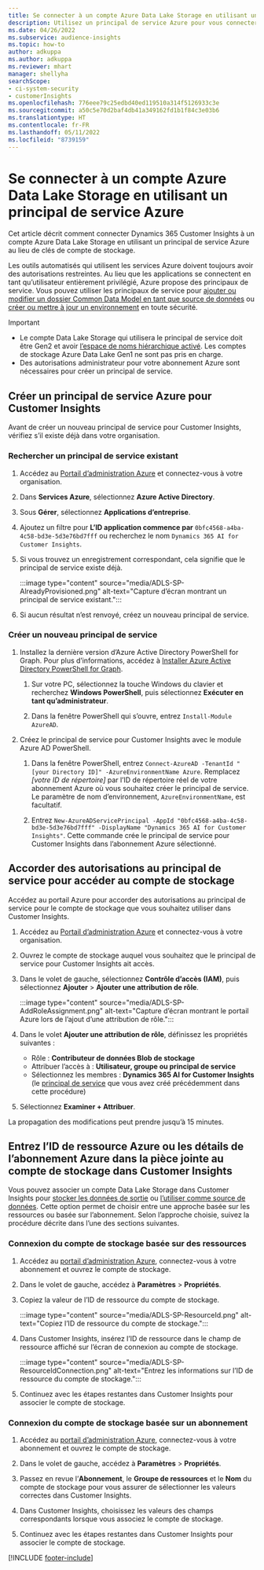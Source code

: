 ```yaml
---
title: Se connecter à un compte Azure Data Lake Storage en utilisant un principal de service
description: Utilisez un principal de service Azure pour vous connecter à votre lac de données personnel.
ms.date: 04/26/2022
ms.subservice: audience-insights
ms.topic: how-to
author: adkuppa
ms.author: adkuppa
ms.reviewer: mhart
manager: shellyha
searchScope:
- ci-system-security
- customerInsights
ms.openlocfilehash: 776eee79c25edbd40ed119510a314f5126933c3e
ms.sourcegitcommit: a50c5e70d2baf4db41a349162fd1b1f84c3e03b6
ms.translationtype: HT
ms.contentlocale: fr-FR
ms.lasthandoff: 05/11/2022
ms.locfileid: "8739159"
---
```

# <a name="connect-to-an-azure-data-lake-storage-account-by-using-an-azure-service-principal"></a>Se connecter à un compte Azure Data Lake Storage en utilisant un principal de service Azure

Cet article décrit comment connecter Dynamics 365 Customer Insights à un compte Azure Data Lake Storage en utilisant un principal de service Azure au lieu de clés de compte de stockage. 

Les outils automatisés qui utilisent les services Azure doivent toujours avoir des autorisations restreintes. Au lieu que les applications se connectent en tant qu’utilisateur entièrement privilégié, Azure propose des principaux de service. Vous pouvez utiliser les principaux de service pour [ajouter ou modifier un dossier Common Data Model en tant que source de données](connect-common-data-model.md) ou [créer ou mettre à jour un environnement](create-environment.md) en toute sécurité.

> [!IMPORTANT]
> - Le compte Data Lake Storage qui utilisera le principal de service doit être Gen2 et avoir [l’espace de noms hiérarchique activé](/azure/storage/blobs/data-lake-storage-namespace). Les comptes de stockage Azure Data Lake Gen1 ne sont pas pris en charge.
> - Des autorisations administrateur pour votre abonnement Azure sont nécessaires pour créer un principal de service.

## <a name="create-an-azure-service-principal-for-customer-insights"></a>Créer un principal de service Azure pour Customer Insights

Avant de créer un nouveau principal de service pour Customer Insights, vérifiez s’il existe déjà dans votre organisation.

### <a name="look-for-an-existing-service-principal"></a>Rechercher un principal de service existant

1. Accédez au [Portail d’administration Azure](https://portal.azure.com) et connectez-vous à votre organisation.

2. Dans **Services Azure**, sélectionnez **Azure Active Directory**.

3. Sous **Gérer**, sélectionnez **Applications d’entreprise**.

4. Ajoutez un filtre pour **L’ID application commence par** `0bfc4568-a4ba-4c58-bd3e-5d3e76bd7fff` ou recherchez le nom `Dynamics 365 AI for Customer Insights`.

5. Si vous trouvez un enregistrement correspondant, cela signifie que le principal de service existe déjà. 
   
   :::image type="content" source="media/ADLS-SP-AlreadyProvisioned.png" alt-text="Capture d’écran montrant un principal de service existant.":::
   
6. Si aucun résultat n’est renvoyé, créez un nouveau principal de service.

### <a name="create-a-new-service-principal"></a>Créer un nouveau principal de service

1. Installez la dernière version d’Azure Active Directory PowerShell for Graph. Pour plus d’informations, accédez à [Installer Azure Active Directory PowerShell for Graph](/powershell/azure/active-directory/install-adv2).

   1. Sur votre PC, sélectionnez la touche Windows du clavier et recherchez **Windows PowerShell**, puis sélectionnez **Exécuter en tant qu’administrateur**.
   
   1. Dans la fenêtre PowerShell qui s’ouvre, entrez `Install-Module AzureAD`.

2. Créez le principal de service pour Customer Insights avec le module Azure AD PowerShell.

   1. Dans la fenêtre PowerShell, entrez `Connect-AzureAD -TenantId "[your Directory ID]" -AzureEnvironmentName Azure`. Remplacez *[votre ID de répertoire]* par l’ID de répertoire réel de votre abonnement Azure où vous souhaitez créer le principal de service. Le paramètre de nom d’environnement, `AzureEnvironmentName`, est facultatif.
  
   1. Entrez `New-AzureADServicePrincipal -AppId "0bfc4568-a4ba-4c58-bd3e-5d3e76bd7fff" -DisplayName "Dynamics 365 AI for Customer Insights"`. Cette commande crée le principal de service pour Customer Insights dans l’abonnement Azure sélectionné. 

## <a name="grant-permissions-to-the-service-principal-to-access-the-storage-account"></a>Accorder des autorisations au principal de service pour accéder au compte de stockage

Accédez au portail Azure pour accorder des autorisations au principal de service pour le compte de stockage que vous souhaitez utiliser dans Customer Insights.

1. Accédez au [Portail d’administration Azure](https://portal.azure.com) et connectez-vous à votre organisation.

1. Ouvrez le compte de stockage auquel vous souhaitez que le principal de service pour Customer Insights ait accès.

1. Dans le volet de gauche, sélectionnez **Contrôle d’accès (IAM)**, puis sélectionnez **Ajouter** > **Ajouter une attribution de rôle**.

   :::image type="content" source="media/ADLS-SP-AddRoleAssignment.png" alt-text="Capture d’écran montrant le portail Azure lors de l’ajout d’une attribution de rôle.":::

1. Dans le volet **Ajouter une attribution de rôle**, définissez les propriétés suivantes :
   - Rôle : **Contributeur de données Blob de stockage**
   - Attribuer l’accès à : **Utilisateur, groupe ou principal de service**
   - Sélectionnez les membres : **Dynamics 365 AI for Customer Insights** (le [principal de service](#create-a-new-service-principal) que vous avez créé précédemment dans cette procédure)

1.  Sélectionnez **Examiner + Attribuer**.

La propagation des modifications peut prendre jusqu’à 15 minutes.

## <a name="enter-the-azure-resource-id-or-the-azure-subscription-details-in-the-storage-account-attachment-to-customer-insights"></a>Entrez l’ID de ressource Azure ou les détails de l’abonnement Azure dans la pièce jointe au compte de stockage dans Customer Insights

Vous pouvez associer un compte Data Lake Storage dans Customer Insights pour [stocker les données de sortie](manage-environments.md) ou [l’utiliser comme source de données](connect-dataverse-managed-lake.md). Cette option permet de choisir entre une approche basée sur les ressources ou basée sur l’abonnement. Selon l’approche choisie, suivez la procédure décrite dans l’une des sections suivantes.

### <a name="resource-based-storage-account-connection"></a>Connexion du compte de stockage basée sur des ressources

1. Accédez au [portail d’administration Azure](https://portal.azure.com), connectez-vous à votre abonnement et ouvrez le compte de stockage.

1. Dans le volet de gauche, accédez à **Paramètres** > **Propriétés**.

1. Copiez la valeur de l’ID de ressource du compte de stockage.

   :::image type="content" source="media/ADLS-SP-ResourceId.png" alt-text="Copiez l’ID de ressource du compte de stockage.":::

1. Dans Customer Insights, insérez l’ID de ressource dans le champ de ressource affiché sur l’écran de connexion au compte de stockage.

   :::image type="content" source="media/ADLS-SP-ResourceIdConnection.png" alt-text="Entrez les informations sur l’ID de ressource du compte de stockage.":::   

1. Continuez avec les étapes restantes dans Customer Insights pour associer le compte de stockage.

### <a name="subscription-based-storage-account-connection"></a>Connexion du compte de stockage basée sur un abonnement

1. Accédez au [portail d’administration Azure](https://portal.azure.com), connectez-vous à votre abonnement et ouvrez le compte de stockage.

1. Dans le volet de gauche, accédez à **Paramètres** > **Propriétés**.

1. Passez en revue l’**Abonnement**, le **Groupe de ressources** et le **Nom** du compte de stockage pour vous assurer de sélectionner les valeurs correctes dans Customer Insights.

1. Dans Customer Insights, choisissez les valeurs des champs correspondants lorsque vous associez le compte de stockage.

1. Continuez avec les étapes restantes dans Customer Insights pour associer le compte de stockage.


[!INCLUDE [footer-include](includes/footer-banner.md)]